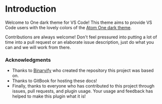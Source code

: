 # Introduction

Welcome to One dark theme for VS Code! This theme aims to provide VS Code users with the lovely colors of the [Atom One dark theme](https://github.com/atom/atom/tree/master/packages/one-dark-syntax).

Contributions are always welcome! Don't feel pressured into putting a lot of time into a pull request or an elaborate issue description, just do what you can and we will work from there.

### Acknowledgments

* Thanks to [Binaryify](https://github.com/Binaryify) who created the repository this project was based on.
* Thanks to GitBook for hosting these docs!
* Finally, thanks to everyone who has contributed to this project through issues, pull requests, and plugin usage.  Your usage and feedback has helped to make this plugin what it is!
